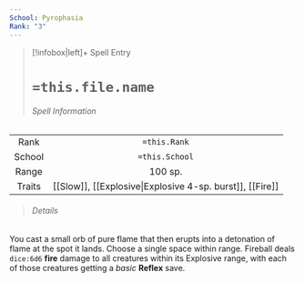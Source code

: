 ```yaml
---
School: Pyrophasia
Rank: "3"
---
```

> [!infobox|left]+ Spell Entry
> # `=this.file.name`
> ###### Spell Information
|        |                |
|:------:|:--------------:|
|  Rank  |  `=this.Rank`  |
| School | `=this.School` |
| Range  |      100 sp.          |
| Traits |   [[Slow]], [[Explosive\|Explosive 4-sp. burst]], [[Fire]]             |
> ###### *Details*
You cast a small orb of pure flame that then erupts into a detonation of flame at the spot it lands.  Choose a single space within range. Fireball deals `dice:6d6` **fire** damage to all  creatures within its Explosive range, with each of those creatures getting a *basic* **Reflex** save.
